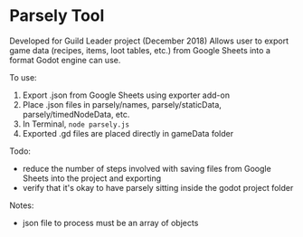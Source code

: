 # Parsely Tool

Developed for Guild Leader project (December 2018)
Allows user to export game data (recipes, items, loot tables, etc.) from Google Sheets into a format Godot engine can use. 

To use:
1. Export .json from Google Sheets using exporter add-on 
2. Place .json files in parsely/names, parsely/staticData, parsely/timedNodeData, etc. 
3. In Terminal, ```node parsely.js```
4. Exported .gd files are placed directly in gameData folder

Todo:
- reduce the number of steps involved with saving files from Google Sheets into the project and exporting
- verify that it's okay to have parsely sitting inside the godot project folder

Notes:
- json file to process must be an array of objects
